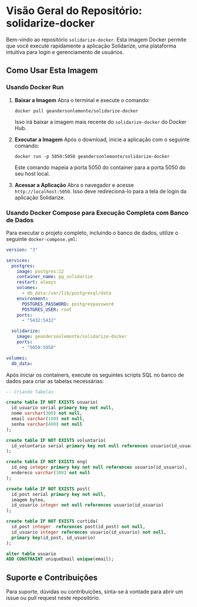 
# Visão Geral do Repositório: solidarize-docker

Bem-vindo ao repositório `solidarize-docker`. Esta imagem Docker permite que você execute rapidamente a aplicação Solidarize, uma plataforma intuitiva para login e gerenciamento de usuários.

## Como Usar Esta Imagem

### Usando Docker Run

1. **Baixar a Imagem**
   Abra o terminal e execute o comando:
   ```
   docker pull geandersonlemonte/solidarize-docker
   ```
   Isso irá baixar a imagem mais recente do `solidarize-docker` do Docker Hub.

2. **Executar a Imagem**
   Após o download, inicie a aplicação com o seguinte comando:
   ```
   docker run -p 5050:5050 geandersonlemonte/solidarize-docker
   ```
   Este comando mapeia a porta 5050 do container para a porta 5050 do seu host local.

3. **Acessar a Aplicação**
   Abra o navegador e acesse `http://localhost:5050`.
   Isso deve redirecioná-lo para a tela de login da aplicação Solidarize.

### Usando Docker Compose para Execução Completa com Banco de Dados

Para executar o projeto completo, incluindo o banco de dados, utilize o seguinte `docker-compose.yml`:

```yaml
version: "3"

services: 
  postgres:
    image: postgres:12
    container_name: pg_solidarize
    restart: always
    volumes:
      - db_data:/var/lib/postgresql/data
    environment:
      POSTGRES_PASSWORD: postgrespassword
      POSTGRES_USER: root
    ports:
      - "5432:5432"

  solidarize:
    image: geandersonlemonte/solidarize-docker
    ports:
      - "5050:5050"

volumes:
  db_data:
```

Após iniciar os containers, execute os seguintes scripts SQL no banco de dados para criar as tabelas necessárias:

```sql
-- Criando Tabelas

create table IF NOT EXISTS usuario(
  id_usuario serial primary key not null,
  nome varchar(300) not null,
  email varchar(100) not null,
  senha varchar(400) not null
);

create table IF NOT EXISTS voluntario(
  id_voluntario serial primary key not null references usuario(id_usuario)
);

create table IF NOT EXISTS ong(
  id_ong integer primary key not null references usuario(id_usuario),
  endereco varchar(300) not null
);

create table IF NOT EXISTS post(
  id_post serial primary key not null,
  imagem bytea,
  id_usuario integer not null references usuario(id_usuario)
);

create table IF NOT EXISTS curtida(
  id_post integer  references post(id_post) not null,
  id_usuario integer references usuario(id_usuario) not null,
  primary key(id_post, id_usuario)
);

alter table usuario
ADD CONSTRAINT uniqueEmail unique(email);
```

## Suporte e Contribuições

Para suporte, dúvidas ou contribuições, sinta-se à vontade para abrir um issue ou pull request neste repositório.
